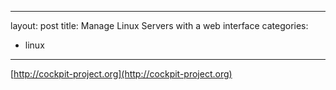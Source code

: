 
---
layout: post
title: Manage Linux Servers with a web interface
categories:
- linux
---

[http://cockpit-project.org](http://cockpit-project.org)

